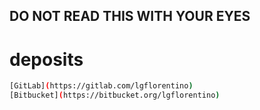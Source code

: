 DO NOT READ THIS WITH YOUR EYES
---

# deposits
```sh
[GitLab](https://gitlab.com/lgflorentino)
[Bitbucket](https://bitbucket.org/lgflorentino)
```

